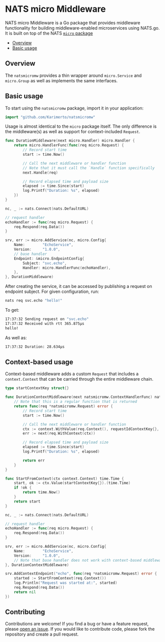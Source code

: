 # NATS micro Middleware

NATS micro Middleware is a Go package that provides middleware functionality for building middleware-enabled microservices using NATS.go. It is built on top of the NATS [`micro` package](https://github.com/nats-io/nats.go/tree/main/micro)

- [Overview](#overview)
- [Basic usage](#basic-usage)

## Overview

The `natsmicromw` provides a thin wrapper around `micro.Service` and `micro.Group` as well as implements the same interfaces.

## Basic usage

To start using the `natsmicromw` package, import it in your application:

```go
import "github.com/Karimerto/natsmicromw"
```

Usage is almost identical to the `micro` package itself. The only difference is the middleware(s) as well as support for context-included `Request`.

```go
func DurationMiddleware(next micro.Handler) micro.Handler {
    return micro.HandlerFunc(func(req micro.Request) {
        // Record start time
        start := time.Now()

        // Call the next middleware or handler function
        // Note that it must call the `Handle` function specifically
        next.Handle(req)

        // Record elapsed time and payload size
        elapsed := time.Since(start)
        log.Printf("Duration: %s", elapsed)
    })
}

nc, _ := nats.Connect(nats.DefaultURL)

// request handler
echoHandler := func(req micro.Request) {
    req.Respond(req.Data())
}

srv, err := micro.AddService(nc, micro.Config{
    Name:        "EchoService",
    Version:     "1.0.0",
    // base handler
    Endpoint: &micro.EndpointConfig{
        Subject: "svc.echo",
        Handler: micro.HandlerFunc(echoHandler),
    },
}, DurationMiddleware)
```

After creating the service, it can be accessed by publishing a request on
endpoint subject. For given configuration, run:

```sh
nats req svc.echo "hello!"
```

To get:

```sh
17:37:32 Sending request on "svc.echo"
17:37:32 Received with rtt 365.875µs
hello!
```

As well as:

```sh
17:37:32 Duration: 28.634µs
```

## Context-based usage

Context-based middleware adds a custom `Request` that includes a `context.Context` that can be carried through the entire middleware chain.

```go
type startContextKey struct{}

func DurationContextMiddleware(next natsmicromw.ContextHandlerFunc) natsmicromw.ContextHandlerFunc {
    // Note that this is a regular function that is returned
    return func(req *natsmicromw.Request) error {
        // Record start time
        start := time.Now()

        // Call the next middleware or handler function
        ctx := context.WithValue(req.Context(), requestIdContextKey{}, start)
        err := next(req.WithContext(ctx))

        // Record elapsed time and payload size
        elapsed := time.Since(start)
        log.Printf("Duration: %s", elapsed)

        return err
    }
}

func StartFromContext(ctx context.Context) time.Time {
    start, ok := ctx.Value(startContextKey{}).(time.Time)
    if !ok {
        return time.Now()
    }
    return start
}

nc, _ := nats.Connect(nats.DefaultURL)

// request handler
echoHandler := func(req micro.Request) {
    req.Respond(req.Data())
}

srv, err := micro.AddService(nc, micro.Config{
    Name:        "EchoService",
    Version:     "1.0.0",
    // Note that base handler does not work with context-based middleware
}, DurationContextMiddleware)

srv.AddContextEndpoint("echo", func(req *natsmicromw.Request) error {
    started := StartFromContext(req.Context())
    log.Println("Request was started at:", started)
    req.Respond(req.Data())
    return nil
})
```

## Contributing

Contributions are welcome! If you find a bug or have a feature request, please [open an issue](https://github.com/Karimerto/natsmicromw/issues/new). If you would like to contribute code, please fork the repository and create a pull request.
